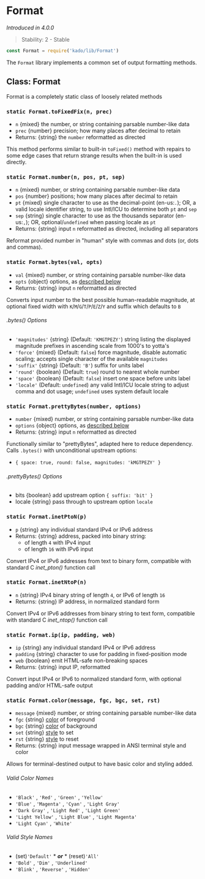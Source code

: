 # Format
*Introduced in 4.0.0*
> Stability: 2 - Stable
```js
const Format = require('kado/lib/Format')
```
The `Format` library implements a common set of output formatting methods.

## Class: Format
Format is a completely static class of loosely related methods

### `static Format.toFixedFix(n, prec)`
* `n` {mixed} the number, or string containing parsable number-like data
* `prec` {number} precision; how many places after decimal to retain
* Returns: {string} the `number` reformatted as directed

This method performs similar to built-in `toFixed()` method with repairs to some
edge cases that return strange results when the built-in is used directly.

### `static Format.number(n, pos, pt, sep)`
* `n` {mixed} number, or string containing parsable number-like data
* `pos` {number} positions; how many places after decimal to retain
* `pt` {mixed} single character to use as the decimal-point (en-us:`.`);
   OR, a valid locale identifier string, to use Intl/ICU to determine both
   `pt` and `sep`
* `sep` {string} single character to use as the thousands separator (en-us:`,`);
  OR, optional/`undefined` when passing locale as `pt`
* Returns: {string} input `n` reformatted as directed, including all separators

Reformat provided number in "human" style with commas and dots (or, dots and
commas).

### `static Format.bytes(val, opts)`
* `val` {mixed} number, or string containing parsable number-like data
* `opts` {object} options, as [described below](#bytes-options)
* Returns: {string} input `n` reformatted as directed

Converts input number to the best possible human-readable magnitude, at optional
fixed width with `K`/`M`/`G`/`T`/`P`/`E`/`Z`/`Y` and suffix which defaults to `B`

###### .bytes() Options
* `'magnitudes'` {string} (Default: `'KMGTPEZY'`) string listing the displayed
  magnitude prefixes in ascending scale from 1000's to yotta's
* `'force'` {mixed} (Default: `false`) force magnitude, disable automatic
  scaling; accepts single character of the available `magnitudes`
* `'suffix'` {string} (Default: `'B'`) suffix for units label
* `'round'` {boolean} (Default: `true`) round to nearest whole number
* `'space'` {boolean} (Default: `false`) insert one space before units label
* `'locale'` (Default: `undefined`) any valid Intl/ICU locale string to adjust
  comma and dot usage; `undefined` uses system default locale


### `static Format.prettyBytes(number, options)`
* `number` {mixed} number, or string containing parsable number-like data
* `options` {object} options, as [described below](#prettybytes-options)
* Returns: {string} input `n` reformatted as directed

Functionally similar to "prettyBytes", adapted here to reduce dependency.
Calls `.bytes()` with unconditional upstream options:
* `{ space: true, round: false, magnitudes: 'kMGTPEZY' }`

###### .prettyBytes() Options
* bits {boolean} add upstream option `{ suffix: 'bit' }`
* locale {string} pass through to upstream option `locale`

### `static Format.inetPtoN(p)`
* `p` {string} any individual standard IPv4 or IPv6 address
* Returns: {string} address, packed into binary string:
  * of length `4` with IPv4 input
  * of length `16` with IPv6 input

Convert IPv4 or IPv6 addresses from text to binary form, compatible with
standard C _inet_pton()_ function call

### `static Format.inetNtoP(n)`
* `n` {string} IPv4 binary string of length `4`, or IPv6 of length `16`
* Returns: {string} IP address, in normalized standard form

Convert IPv4 or IPv6 addresses from binary string to text form, compatible with
standard C _inet_ntop()_ function call

### `static Format.ip(ip, padding, web)`
* `ip` {string} any individual standard IPv4 or IPv6 address
* `padding` {string} character to use for padding in fixed-position mode
* `web` {boolean} emit HTML-safe non-breaking spaces
* Returns: {string} input IP, reformatted

Convert input IPv4 or IPv6 to normalized standard form, with optional padding
and/or HTML-safe output

### `static Format.color(message, fgc, bgc, set, rst)`
* `message` {mixed} number, or string containing parsable number-like data
* `fgc` {string} [color](#valid-color-names) of foreground
* `bgc` {string} [color](#valid-color-names) of background
* `set` {string} [style](#valid-style-names) to set
* `rst` {string} [style](#valid-style-names) to reset
* Returns: {string} input message wrapped in ANSI terminal style and color

Allows for terminal-destined output to have basic color and styling added.

###### Valid Color Names
* `'Black'`
, `'Red'`
, `'Green'`
, `'Yellow'`
* `'Blue'`
, `'Magenta'`
, `'Cyan'`
, `'Light Gray'`
* `'Dark Gray'`
, `'Light Red'`
, `'Light Green'`
* `'Light Yellow'`
, `'Light Blue'`
, `'Light Magenta'`
* `'Light Cyan'`
, `'White'`

###### Valid Style Names
* (set)`'Default'` * _**or**_ * (reset)`'All'`
* `'Bold'`
, `'Dim'`
, `'Underlined'`
* `'Blink'`
, `'Reverse'`
, `'Hidden'`
